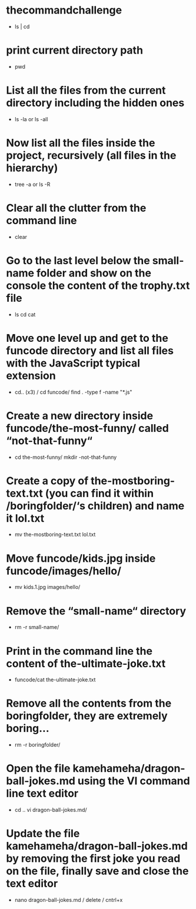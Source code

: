 # thecommandchallenge
+ ls | cd
# print current directory path 
+ pwd
# List all the files from the current directory including the hidden ones
+ ls -la or ls -all
# Now list all the files inside the project, recursively (all files in the hierarchy)
+ tree -a or ls -R
# Clear all the clutter from the command line
+ clear
# Go to the last level below the small-name folder and show on the console the content of the trophy.txt file
+ ls 
  cd 
  cat
# Move one level up and get to the funcode directory and list all files with the JavaScript typical extension
+ cd.. (x3) / cd funcode/ find . -type f -name "*.js"
# Create a new directory inside funcode/the-most-funny/ called “not-that-funny“
+ cd the-most-funny/ mkdir -not-that-funny
# Create a copy of the-mostboring-text.txt (you can find it within /boringfolder/‘s children) and name it lol.txt
+ mv the-mostboring-text.txt lol.txt
# Move funcode/kids.jpg inside funcode/images/hello/
+  mv kids.1.jpg images/hello/
# Remove the “small-name“ directory
+ rm -r small-name/
# Print in the command line the content of the-ultimate-joke.txt
+ funcode/cat the-ultimate-joke.txt
# Remove all the contents from the boringfolder, they are extremely boring…
+ rm -r boringfolder/
# Open the file kamehameha/dragon-ball-jokes.md using the VI command line text editor
+  cd ..  vi dragon-ball-jokes.md/
# Update the file kamehameha/dragon-ball-jokes.md by removing the first joke you read on the file, finally save and close the text editor
+  nano dragon-ball-jokes.md / delete / cntrl+x
